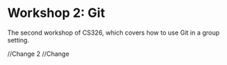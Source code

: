 # Workshop 2: Git

The second workshop of CS326, which covers how to use Git in a group setting.

//Change 2
//Change
